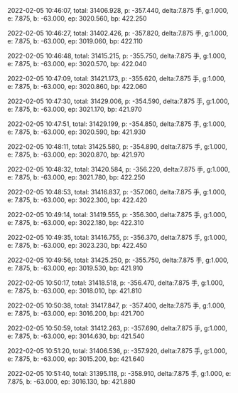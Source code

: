2022-02-05 10:46:07, total: 31406.928, p: -357.440, delta:7.875 手, g:1.000, e: 7.875, b: -63.000, ep: 3020.560, bp: 422.250

2022-02-05 10:46:27, total: 31402.426, p: -357.820, delta:7.875 手, g:1.000, e: 7.875, b: -63.000, ep: 3019.060, bp: 422.110

2022-02-05 10:46:48, total: 31415.215, p: -355.750, delta:7.875 手, g:1.000, e: 7.875, b: -63.000, ep: 3020.570, bp: 422.040

2022-02-05 10:47:09, total: 31421.173, p: -355.620, delta:7.875 手, g:1.000, e: 7.875, b: -63.000, ep: 3020.860, bp: 422.060

2022-02-05 10:47:30, total: 31429.006, p: -354.590, delta:7.875 手, g:1.000, e: 7.875, b: -63.000, ep: 3021.170, bp: 421.970

2022-02-05 10:47:51, total: 31429.199, p: -354.850, delta:7.875 手, g:1.000, e: 7.875, b: -63.000, ep: 3020.590, bp: 421.930

2022-02-05 10:48:11, total: 31425.580, p: -354.890, delta:7.875 手, g:1.000, e: 7.875, b: -63.000, ep: 3020.870, bp: 421.970

2022-02-05 10:48:32, total: 31420.584, p: -356.220, delta:7.875 手, g:1.000, e: 7.875, b: -63.000, ep: 3021.780, bp: 422.250

2022-02-05 10:48:53, total: 31416.837, p: -357.060, delta:7.875 手, g:1.000, e: 7.875, b: -63.000, ep: 3022.300, bp: 422.420

2022-02-05 10:49:14, total: 31419.555, p: -356.300, delta:7.875 手, g:1.000, e: 7.875, b: -63.000, ep: 3022.180, bp: 422.310

2022-02-05 10:49:35, total: 31416.755, p: -356.370, delta:7.875 手, g:1.000, e: 7.875, b: -63.000, ep: 3023.230, bp: 422.450

2022-02-05 10:49:56, total: 31425.250, p: -355.750, delta:7.875 手, g:1.000, e: 7.875, b: -63.000, ep: 3019.530, bp: 421.910

2022-02-05 10:50:17, total: 31418.518, p: -356.470, delta:7.875 手, g:1.000, e: 7.875, b: -63.000, ep: 3018.010, bp: 421.810

2022-02-05 10:50:38, total: 31417.847, p: -357.400, delta:7.875 手, g:1.000, e: 7.875, b: -63.000, ep: 3016.200, bp: 421.700

2022-02-05 10:50:59, total: 31412.263, p: -357.690, delta:7.875 手, g:1.000, e: 7.875, b: -63.000, ep: 3014.630, bp: 421.540

2022-02-05 10:51:20, total: 31406.536, p: -357.920, delta:7.875 手, g:1.000, e: 7.875, b: -63.000, ep: 3015.200, bp: 421.640

2022-02-05 10:51:40, total: 31395.118, p: -358.910, delta:7.875 手, g:1.000, e: 7.875, b: -63.000, ep: 3016.130, bp: 421.880